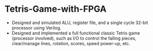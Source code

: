 # Tetris-Game-with-FPGA

-	Designed and simulated ALU, register file, and a single cycle 32-bit processor using Verilog.
-	Designed and implemented a full functional classic Tetris game (processor involved), such as I/O to control the falling pieces, clear/manage lines, rotation, scores, speed power-up, etc.
